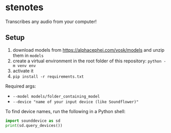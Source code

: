 # stenotes

Transcribes any audio from your computer!

## Setup

1. download models from https://alphacephei.com/vosk/models and unzip them in `models`
1. create a virtual environment in the root folder of this repository: `python -m venv env`
1. activate it
1. `pip install -r requirements.txt`

Required args:

- `--model models/folder_containing_model`
- `--device "name of your input device (like Soundflower)"`

To find device names, run the following in a Python shell:

```py
import sounddevice as sd
print(sd.query_devices())
```
